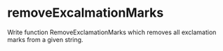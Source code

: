 # removeExcalmationMarks
Write function RemoveExclamationMarks which removes all exclamation marks from a given string.
